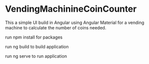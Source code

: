 # VendingMachinineCoinCounter

This a simple UI build in Angular using Angular Material for a vending machine to calculate the number of coins needed.

run npm install for packages

run ng build to build application

run ng serve to run application
